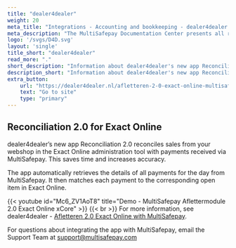 ```yaml
---
title: "dealer4dealer"
weight: 20
meta_title: "Integrations - Accounting and bookkeeping - dealer4dealer - MultiSafepay Docs"
meta_description: "The MultiSafepay Documentation Center presents all relevant information about our Plugins and API. You can also find support pages for payment methods, tools and general questions as well as the contact details of our Support and Integration Teams."
logo: '/svgs/D4D.svg'
layout: 'single'
title_short: "dealer4dealer"
read_more: "."
short_description: "Information about dealer4dealer's new app Reconciliation 2.0"
description_short: "Information about dealer4dealer's new app Reconciliation 2.0."
extra_button:
    url: "https://dealer4dealer.nl/afletteren-2-0-exact-online-multisafepay/" 
    text: "Go to site" 
    type: "primary"
---
```


## Reconciliation 2.0 for Exact Online

dealer4dealer’s new app Reconciliation 2.0 reconciles sales from your webshop in the Exact Online administration tool with payments received via MultiSafepay. This saves time and increases accuracy.

The app automatically retrieves the details of all payments for the day from MultiSafepay. It then matches each payment to the corresponding open item in Exact Online.

{{< youtube id="Mc6_ZV1AoT8" title="Demo - MultiSafepay Aflettermodule 2.0 Exact Online xCore" >}}
{{< br >}}
For more information, see dealer4dealer - [Afletteren 2.0 Exact Online with MultiSafepay](https://dealer4dealer.nl/afletteren-2-0-exact-online-multisafepay/).

For questions about integrating the app with MultiSafepay, email the Support Team at <support@multisafepay.com>

